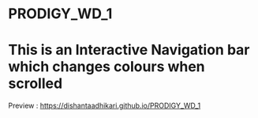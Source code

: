# PRODIGY_WD_1
# This is an Interactive Navigation bar which changes colours when scrolled
Preview : https://dishantaadhikari.github.io/PRODIGY_WD_1
